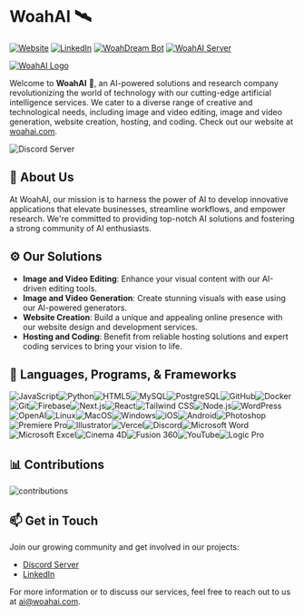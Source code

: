 # WoahAI :artificial_satellite:

[![Website](https://img.shields.io/website?label=woahai.com&style=plastic&url=https%3A%2F%2Fwoahai.com)](https://woahai.com/)
[![LinkedIn](https://img.shields.io/badge/LinkedIn-blue?style=plastic&logo=linkedin)](https://linkedin.com/company/woahai)
[![WoahDream Bot](https://top.gg/api/widget/servers/1124468650154397836.svg)](https://top.gg/bot/1124468650154397836)
[![WoahAI Server](https://img.shields.io/discord/1017220113159700550?style=plastic)](https://discord.gg/SePkKkUUAG)



[![WoahAI Logo](https://woahai.com/fepsatih/2022/09/Untitled-2-1-1536x614.png.webp)](https://woahai.com/)

Welcome to **WoahAI** :rocket:, an AI-powered solutions and research company revolutionizing the world of technology with our cutting-edge artificial intelligence services. We cater to a diverse range of creative and technological needs, including image and video editing, image and video generation, website creation, hosting, and coding. Check out our website at [woahai.com](https://woahai.com/).

![Discord Server](https://invidget.switchblade.xyz/SePkKkUUAG)

## :mag_right: About Us

At WoahAI, our mission is to harness the power of AI to develop innovative applications that elevate businesses, streamline workflows, and empower research. We're committed to providing top-notch AI solutions and fostering a strong community of AI enthusiasts.

## :gear: Our Solutions

- **Image and Video Editing**: Enhance your visual content with our AI-driven editing tools.
- **Image and Video Generation**: Create stunning visuals with ease using our AI-powered generators.
- **Website Creation**: Build a unique and appealing online presence with our website design and development services.
- **Hosting and Coding**: Benefit from reliable hosting solutions and expert coding services to bring your vision to life.

## :microscope: Languages, Programs, & Frameworks

![JavaScript](https://img.shields.io/badge/-JavaScript-%23F7DF1C?style=flat&logo=javascript&logoColor=000000&labelColor=%23F7DF1C&color=%23FFCE5A)![Python](http://img.shields.io/badge/-Python-3776AB?style=flat&logo=python&logoColor=ffffff)![HTML5](https://img.shields.io/badge/-HTML5-%23E44D27?style=flat&logo=html5&logoColor=ffffff)![MySQL](https://img.shields.io/badge/MySQL-4479A1?style=flat&logo=mysql&logoColor=white)![PostgreSQL](https://img.shields.io/badge/PostgreSQL-336791?style=flat&logo=postgresql&logoColor=white)![GitHub](https://img.shields.io/badge/GitHub-181717?style=flat&logo=github&logoColor=white)![Docker](https://img.shields.io/badge/Docker-2496ED?style=flat&logo=docker&logoColor=white)![Git](https://img.shields.io/badge/-Git-%23F05032?style=flat&logo=git&logoColor=%23ffffff)![Firebase](https://img.shields.io/badge/-Firebase-FFCA28?style=flat&logo=firebase&logoColor=ffffff)![Next.js](https://img.shields.io/badge/Next-black?style=flat&logo=next.js&logoColor=ffffff)![React](https://img.shields.io/badge/-React-61DAFB?style=flat&logo=react&logoColor=ffffff)![Tailwind CSS](https://img.shields.io/badge/Tailwind_CSS-38B2AC?style=flat&logo=tailwind-css&logoColor=white)![Node.js](https://img.shields.io/badge/-Nodejs-339933?style=flat&logo=Node.js&logoColor=ffffff)![WordPress](https://img.shields.io/badge/-WordPress-black?style=flat&logo=wordpress&logoColor=ffffff)![OpenAI](https://img.shields.io/badge/-OpenAI-black?style=flat&logo=openai&logoColor=ffffff)![Linux](https://img.shields.io/badge/-Linux-0078D6?style=plastic&logo=linux&logoColor=ffffff)![MacOS](https://img.shields.io/badge/-MacOS-000000?style=plastic&logo=apple&logoColor=ffffff)![Windows](https://img.shields.io/badge/-Windows-0078D6?style=plastic&logo=windows&logoColor=ffffff)![iOS](https://img.shields.io/badge/-iOS-000000?style=plastic&logo=ios&logoColor=ffffff)![Android](https://img.shields.io/badge/-Android-3DDC84?style=plastic&logo=android&logoColor=ffffff)![Photoshop](https://img.shields.io/badge/-Photoshop-31A8FF?style=plastic&logo=adobephotoshop&logoColor=ffffff)![Premiere Pro](https://img.shields.io/badge/-PremierePro-EA77FF?style=plastic&logo=adobepremierepro&logoColor=ffffff)![Illustrator](https://img.shields.io/badge/-Illustrator-FF9A00?style=plastic&logo=adobeillustrator&logoColor=ffffff)![Vercel](https://img.shields.io/badge/Vercel-000000?style=flat&logo=vercel&logoColor=white)![Discord](https://img.shields.io/badge/Discord-5865F2?style=flat&logo=discord&logoColor=white)![Microsoft Word](https://img.shields.io/badge/Microsoft_Word-2B579A?style=flat&logo=microsoft-word&logoColor=white)![Microsoft Excel](https://img.shields.io/badge/Microsoft_Excel-217346?style=flat&logo=microsoft-excel&logoColor=white)![Cinema 4D](https://img.shields.io/badge/Cinema%204D-011A6A?style=flat&logo=Cinema%204D&logoColor=white)![Fusion 360](https://img.shields.io/badge/Fusion%20360-FF6D00?style=flat&logo=Autodesk&logoColor=white)![YouTube](https://img.shields.io/badge/YouTube-FF0000?style=flat&logo=youtube&logoColor=white)![Logic Pro](https://img.shields.io/badge/Logic%20Pro-X-000000?style=flat&logo=logic%20pro&logoColor=white)

## :bar_chart: Contributions

![contributions](https://github.com/Woahai321/README/assets/115117306/36426eec-dca2-4b88-ad70-7107442e95fa)

## :mailbox: Get in Touch

Join our growing community and get involved in our projects:

- [Discord Server](https://invidget.switchblade.xyz/SePkKkUUAG)
- [LinkedIn](https://linkedin.com/company/woahai)

For more information or to discuss our services, feel free to reach out to us at [ai@woahai.com](mailto:ai@woahai.com).
